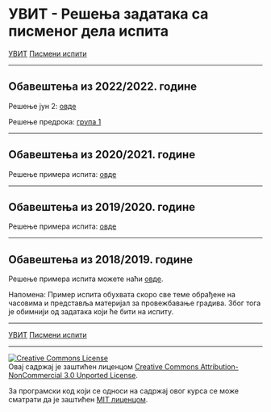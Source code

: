 # УВИТ - Решења задатака са писменог дела испита

[УВИТ](../../README.md) [Писмени испити](../README.md)

-----

## Обавештења из 2022/2022. године

Решење јун 2: [овде](2022-2023/jun2_turnir_resenje.zip)

Решење предрока: [група 1](2022-2023/predrok_grupa1_planer_resenje.zip)

-----

## Обавештења из 2020/2021. године

Решење примера испита: [овде](primer-ispita-20-21.zip)

-----

## Обавештења из 2019/2020. године

Решење примера испита: [овде](primer_ispita_20192020_resenje.zip)

-----

## Обавештења из 2018/2019. године

Решење примера испита можете наћи [овде](primer_ispita.zip).

Напомена: Пример испита обухвата скоро све теме обрађене на часовима и представља материјал за провежбавање градива. Због тога је обимнији од задатака који ће бити на испиту.

---

[УВИТ](../../README.md) [Писмени испити](../README.md)

---

<a rel="license" href="http://creativecommons.org/licenses/by-nc/3.0/"><img alt="Creative Commons License" style="border-width:0" src="https://i.creativecommons.org/l/by-nc/3.0/88x31.png" /></a><br />Овај садржај је заштићен лиценцом <a rel="license" href="http://creativecommons.org/licenses/by-nc/3.0/">Creative Commons Attribution-NonCommercial 3.0 Unported License</a>.

За програмски код који се односи на садржај овог курса се може сматрати да је заштићен [MIT лиценцом](/LICENSE).
